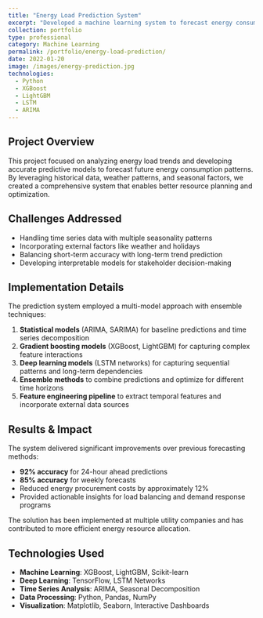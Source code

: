 ```yaml
---
title: "Energy Load Prediction System"
excerpt: "Developed a machine learning system to forecast energy consumption patterns, helping optimize resource allocation and reduce costs."
collection: portfolio
type: professional
category: Machine Learning
permalink: /portfolio/energy-load-prediction/
date: 2022-01-20
image: /images/energy-prediction.jpg
technologies:
  - Python
  - XGBoost
  - LightGBM
  - LSTM
  - ARIMA
---
```


## Project Overview

This project focused on analyzing energy load trends and developing accurate predictive models to forecast future energy consumption patterns. By leveraging historical data, weather patterns, and seasonal factors, we created a comprehensive system that enables better resource planning and optimization.

## Challenges Addressed

* Handling time series data with multiple seasonality patterns
* Incorporating external factors like weather and holidays
* Balancing short-term accuracy with long-term trend prediction
* Developing interpretable models for stakeholder decision-making

## Implementation Details

The prediction system employed a multi-model approach with ensemble techniques:

1. **Statistical models** (ARIMA, SARIMA) for baseline predictions and time series decomposition
2. **Gradient boosting models** (XGBoost, LightGBM) for capturing complex feature interactions
3. **Deep learning models** (LSTM networks) for capturing sequential patterns and long-term dependencies
4. **Ensemble methods** to combine predictions and optimize for different time horizons
5. **Feature engineering pipeline** to extract temporal features and incorporate external data sources

## Results & Impact

The system delivered significant improvements over previous forecasting methods:

* **92% accuracy** for 24-hour ahead predictions
* **85% accuracy** for weekly forecasts
* Reduced energy procurement costs by approximately 12%
* Provided actionable insights for load balancing and demand response programs

The solution has been implemented at multiple utility companies and has contributed to more efficient energy resource allocation.

## Technologies Used

* **Machine Learning**: XGBoost, LightGBM, Scikit-learn
* **Deep Learning**: TensorFlow, LSTM Networks
* **Time Series Analysis**: ARIMA, Seasonal Decomposition
* **Data Processing**: Python, Pandas, NumPy
* **Visualization**: Matplotlib, Seaborn, Interactive Dashboards 